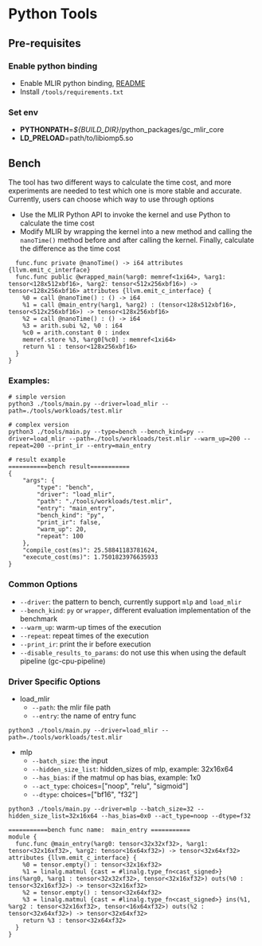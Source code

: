# Python Tools
## Pre-requisites
### Enable python binding
* Enable MLIR python binding, [README](https://github.com/intel/graph-compiler/blob/main/python/README.md)
* Install `/tools/requirements.txt`
### Set env
* **PYTHONPATH**=*${BUILD_DIR}*/python_packages/gc_mlir_core
* **LD_PRELOAD**=path/to/libiomp5.so


## Bench
The tool has two different ways to calculate the time cost, and more experiments are needed to test which one is more stable and accurate. Currently, users can choose which way to use through options
* Use the MLIR Python API to invoke the kernel and use Python to calculate the time cost
* Modify MLIR by wrapping the kernel into a new method and calling the `nanoTime()` method before and after calling the kernel. Finally, calculate the difference as the time cost
```
  func.func private @nanoTime() -> i64 attributes {llvm.emit_c_interface}
  func.func public @wrapped_main(%arg0: memref<1xi64>, %arg1: tensor<128x512xbf16>, %arg2: tensor<512x256xbf16>) -> tensor<128x256xbf16> attributes {llvm.emit_c_interface} {
    %0 = call @nanoTime() : () -> i64
    %1 = call @main_entry(%arg1, %arg2) : (tensor<128x512xbf16>, tensor<512x256xbf16>) -> tensor<128x256xbf16>
    %2 = call @nanoTime() : () -> i64
    %3 = arith.subi %2, %0 : i64
    %c0 = arith.constant 0 : index
    memref.store %3, %arg0[%c0] : memref<1xi64>
    return %1 : tensor<128x256xbf16>
  }
}
```

### Examples:
```
# simple version
python3 ./tools/main.py --driver=load_mlir --path=./tools/workloads/test.mlir

# complex version
python3 ./tools/main.py --type=bench --bench_kind=py --driver=load_mlir --path=./tools/workloads/test.mlir --warm_up=200 --repeat=200 --print_ir --entry=main_entry
```

```
# result example
===========bench result===========
{
    "args": {
        "type": "bench",
        "driver": "load_mlir",
        "path": "./tools/workloads/test.mlir",
        "entry": "main_entry",
        "bench_kind": "py",
        "print_ir": false,
        "warm_up": 20,
        "repeat": 100
    },
    "compile_cost(ms)": 25.58841183781624,
    "execute_cost(ms)": 1.7501823976635933
}
```

### Common Options
*  `--driver`: the pattern to bench, currently support `mlp` and `load_mlir`
*  `--bench_kind`: `py` or `wrapper`, different evaluation implementation of the benchmark
*  `--warm_up`: warm-up times of the execution
*  `--repeat`: repeat times of the execution
*  `--print_ir`: print the ir before execution
*  `--disable_results_to_params`: do not use this when using the default pipeline (gc-cpu-pipeline)

### Driver Specific Options
* load_mlir
  * `--path`: the mlir file path
  * `--entry`: the name of entry func
```
python3 ./tools/main.py --driver=load_mlir --path=./tools/workloads/test.mlir
```


* mlp  
  * `--batch_size`: the input
  * `--hidden_size_list`: hidden_sizes of mlp, example: 32x16x64
  * `--has_bias`: if the matmul op has bias, example: 1x0
  * `--act_type`: choices=["noop", "relu", "sigmoid"]
  * `--dtype`: choices=["bf16", "f32"]
```
python3 ./tools/main.py --driver=mlp --batch_size=32 --hidden_size_list=32x16x64 --has_bias=0x0 --act_type=noop --dtype=f32

===========bench func name:  main_entry ===========
module {
  func.func @main_entry(%arg0: tensor<32x32xf32>, %arg1: tensor<32x16xf32>, %arg2: tensor<16x64xf32>) -> tensor<32x64xf32> attributes {llvm.emit_c_interface} {
    %0 = tensor.empty() : tensor<32x16xf32>
    %1 = linalg.matmul {cast = #linalg.type_fn<cast_signed>} ins(%arg0, %arg1 : tensor<32x32xf32>, tensor<32x16xf32>) outs(%0 : tensor<32x16xf32>) -> tensor<32x16xf32>
    %2 = tensor.empty() : tensor<32x64xf32>
    %3 = linalg.matmul {cast = #linalg.type_fn<cast_signed>} ins(%1, %arg2 : tensor<32x16xf32>, tensor<16x64xf32>) outs(%2 : tensor<32x64xf32>) -> tensor<32x64xf32>
    return %3 : tensor<32x64xf32>
  }
}
```